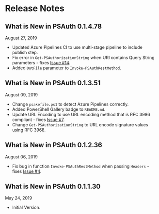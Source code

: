 # Release Notes

## What is New in PSAuth 0.1.4.78

August 27, 2019

- Updated Azure Pipelines CI to use multi-stage pipeline to include publish step.
- Fix error in `Get-PSAuthorizationString` when URI contains Query String
  parameters - fixes [Issue #14](https://github.com/PlagueHO/PSAuth/issues/14).
- Added `OutFile` parameter to `Invoke-PSAuthRestMethod`.

## What is New in PSAuth 0.1.3.51

August 09, 2019

- Change `psakefile.ps1` to detect Azure Pipelines correctly.
- Added PowerShell Gallery badge to `README.md`.
- Update URL Encoding to use URL encoding method that is RFC 3986 compliant - fixes
  [Issue #7](https://github.com/PlagueHO/PSAuth/issues/7).
- Change `Get-PSAuthorizationString` to URL encode signature values using RFC 3968.

## What is New in PSAuth 0.1.2.36

August 06, 2019

- Fix bug in function `Invoke-PSAuthRestMethod` when passing `Headers` - fixes
  [Issue #4](https://github.com/PlagueHO/PSAuth/issues/4).

## What is New in PSAuth 0.1.1.30

May 24, 2019

- Initial Version.

